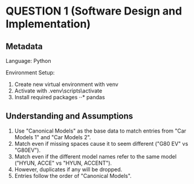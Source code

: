 # QUESTION 1 (Software Design and Implementation)

## Metadata

Language: Python

Environment Setup:

1. Create new virtual environment with venv
2. Activate with .venv\scripts\activate
3. Install required packages
⋅⋅* pandas


## Understanding and Assumptions

1. Use "Canonical Models" as the base data to match entries from "Car Models 1" and "Car Models 2".
2. Match even if missing spaces cause it to seem different ("G80 EV" vs "G80EV").
3. Match even if the different model names refer to the same model ("HYUN, ACCE" vs "HYUN, ACCENT").
4. However, duplicates if any will be dropped.
5. Entries follow the order of "Canonical Models".